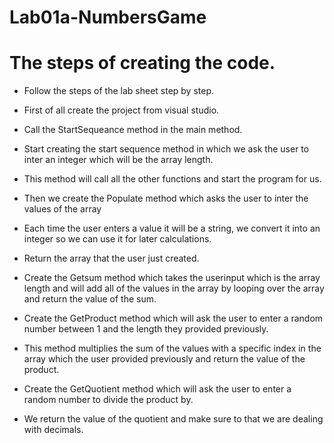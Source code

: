 # Lab01a-NumbersGame

<h1>The steps of creating the code.</h1>

- Follow the steps of the lab sheet step by step.

- First of all create the project from visual studio.

- Call the StartSequeance method in the main method.

- Start creating the start sequence method in which we ask the user to inter an integer which will be the array length.

- This method will call all the other functions and start the program for us.

- Then we create the Populate method which asks the user to inter the values of the array

- Each time the user enters a value it will be a string, we convert it into an integer so we can use it for later calculations.

- Return the array that the user just created.

- Create the Getsum method which takes the userinput which is the array length and will add all of the values in the array by looping over the array and return the value of the sum.

- Create the GetProduct method which will ask the user to enter a random number between 1 and the length they provided previously.

- This method multiplies the sum of the values with a specific index in the array which the user provided previously and return the value of the product.

- Create the GetQuotient method which will ask the user to enter a random number to divide the product by.

- We return the value of the quotient and make sure to that we are dealing with decimals.
